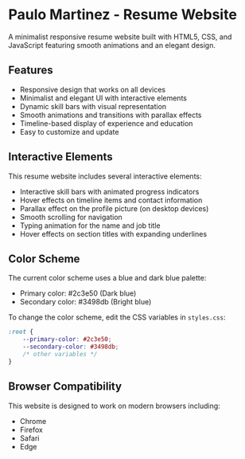 # Paulo Martinez - Resume Website

A minimalist responsive resume website built with HTML5, CSS, and JavaScript featuring smooth animations and an elegant design.

## Features

- Responsive design that works on all devices
- Minimalist and elegant UI with interactive elements
- Dynamic skill bars with visual representation
- Smooth animations and transitions with parallax effects
- Timeline-based display of experience and education
- Easy to customize and update

## Interactive Elements

This resume website includes several interactive elements:

- Interactive skill bars with animated progress indicators
- Hover effects on timeline items and contact information
- Parallax effect on the profile picture (on desktop devices)
- Smooth scrolling for navigation
- Typing animation for the name and job title
- Hover effects on section titles with expanding underlines

## Color Scheme

The current color scheme uses a blue and dark blue palette:
- Primary color: #2c3e50 (Dark blue)
- Secondary color: #3498db (Bright blue)

To change the color scheme, edit the CSS variables in `styles.css`:

```css
:root {
    --primary-color: #2c3e50;
    --secondary-color: #3498db;
    /* other variables */
}
```

## Browser Compatibility

This website is designed to work on modern browsers including:
- Chrome
- Firefox
- Safari
- Edge